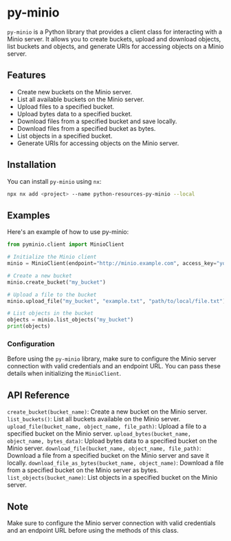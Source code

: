 # py-minio


`py-minio` is a Python library that provides a client class for interacting with a Minio server. It allows you to create buckets, upload and download objects, list buckets and objects, and generate URIs for accessing objects on a Minio server.

## Features

- Create new buckets on the Minio server.
- List all available buckets on the Minio server.
- Upload files to a specified bucket.
- Upload bytes data to a specified bucket.
- Download files from a specified bucket and save locally.
- Download files from a specified bucket as bytes.
- List objects in a specified bucket.
- Generate URIs for accessing objects on the Minio server.

## Installation

You can install `py-minio` using `nx`:

```sh
npx nx add <project> --name python-resources-py-minio --local
```

## Examples

Here's an example of how to use py-minio:

```python
from pyminio.client import MinioClient

# Initialize the Minio client
minio = MinioClient(endpoint="http://minio.example.com", access_key="your_access_key", secret_key="your_secret_key")

# Create a new bucket
minio.create_bucket("my_bucket")

# Upload a file to the bucket
minio.upload_file("my_bucket", "example.txt", "path/to/local/file.txt")

# List objects in the bucket
objects = minio.list_objects("my_bucket")
print(objects)

```


### Configuration
Before using the `py-minio` library, make sure to configure the Minio server connection with valid credentials and an endpoint URL. You can pass these details when initializing the `MinioClient`.


## API Reference

`create_bucket(bucket_name)`: Create a new bucket on the Minio server.
`list_buckets()`: List all buckets available on the Minio server.
`upload_file(bucket_name, object_name, file_path)`: Upload a file to a specified bucket on the Minio server.
`upload_bytes(bucket_name, object_name, bytes_data)`: Upload bytes data to a specified bucket on the Minio server.
`download_file(bucket_name, object_name, file_path)`: Download a file from a specified bucket on the Minio server and save it locally.
`download_file_as_bytes(bucket_name, object_name)`: Download a file from a specified bucket on the Minio server as bytes.
`list_objects(bucket_name)`: List objects in a specified bucket on the Minio server.


## Note
Make sure to configure the Minio server connection with valid credentials and an endpoint URL before using the methods of this class.

